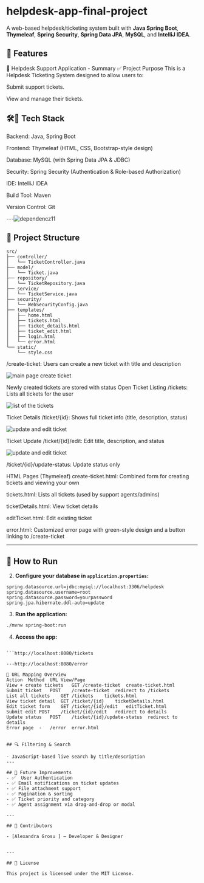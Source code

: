 # helpdesk-app-final-project
A web-based helpdesk/ticketing system built with **Java Spring Boot**, **Thymeleaf**, **Spring Security**, **Spring Data JPA**, **MySQL**, and **IntelliJ IDEA**.
## 🚀 Features

🧾 Helpdesk Support Application - Summary
✅ Project Purpose
This is a Helpdesk Ticketing System designed to allow users to:

Submit support tickets.

View and manage their tickets.



## 🛠️🧰 Tech Stack
Backend: Java, Spring Boot

Frontend: Thymeleaf (HTML, CSS, Bootstrap-style design)

Database: MySQL (with Spring Data JPA & JDBC)

Security: Spring Security (Authentication & Role-based Authorization)

IDE: IntelliJ IDEA

Build Tool: Maven

Version Control: Git




---![dependencz11](https://github.com/user-attachments/assets/d49e7278-36bf-4bff-a5b3-8c3aa1c21814)


## 📁 Project Structure

```
src/
├── controller/
│   └── TicketController.java
├── model/
│   └── Ticket.java
├── repository/
│   └── TicketRepository.java
├── service/
│   └── TicketService.java
├── security/
│   └── WebSecurityConfig.java
├── templates/
│   ├── home.html
│   ├── tickets.html
│   ├── ticket_details.html
│   ├── ticket_edit.html
│   ├── login.html
│   └── error.html
└── static/
    └── style.css
```
/create-ticket: Users can create a new ticket with title and description


![main page create ticket](https://github.com/user-attachments/assets/1904d794-2385-4f95-96f2-e3f3d422e56b)

Newly created tickets are stored with status Open
Ticket Listing
/tickets: Lists all tickets for the user

![list of the tickets](https://github.com/user-attachments/assets/7fbf4b3a-25c3-47d5-b174-953c4ea0cc5d)


Ticket Details
/ticket/{id}: Shows full ticket info (title, description, status)

![update and edit ticket](https://github.com/user-attachments/assets/c004ffb2-3dda-4f87-bcf2-4072bf1c88c1)

Ticket Update
/ticket/{id}/edit: Edit title, description, and status

![update and edit ticket](https://github.com/user-attachments/assets/861f43e3-d816-4c01-bd7d-d34b76dbd529)

/ticket/{id}/update-status: Update status only



HTML Pages (Thymeleaf)
create-ticket.html: Combined form for creating tickets and viewing your own

tickets.html: Lists all tickets (used by support agents/admins)

ticketDetails.html: View ticket details

editTicket.html: Edit existing ticket

error.html: Customized error page with green-style design and a button linking to /create-ticket


---

## 🧪 How to Run



2. **Configure your database in `application.properties`:**

```properties
spring.datasource.url=jdbc:mysql://localhost:3306/helpdesk
spring.datasource.username=root
spring.datasource.password=yourpassword
spring.jpa.hibernate.ddl-auto=update
```

3. **Run the application:**

```bash
./mvnw spring-boot:run
```

4. **Access the app:**

```http://localhost:8080/create-ticket

```http://localhost:8080/tickets

---http://localhost:8080/error

🔁 URL Mapping Overview
Action	Method	URL	View/Page
View + create tickets	GET	/create-ticket	create-ticket.html
Submit ticket	POST	/create-ticket	redirect to /tickets
List all tickets	GET	/tickets	tickets.html
View ticket detail	GET	/ticket/{id}	ticketDetails.html
Edit ticket form	GET	/ticket/{id}/edit	editTicket.html
Submit edit	POST	/ticket/{id}/edit	redirect to details
Update status	POST	/ticket/{id}/update-status	redirect to details
Error page	-	/error	error.html


## 🔍 Filtering & Search
 
- JavaScript-based live search by title/description
---

## 📝 Future Improvements
- ✅  User Authentication
- ✅ Email notifications on ticket updates
- ✅ File attachment support
- ✅ Pagination & sorting
- ✅ Ticket priority and category
- ✅ Agent assignment via drag-and-drop or modal

---

## 👥 Contributors

- [Alexandra Grosu ] — Developer & Designer  


---

## 📜 License

This project is licensed under the MIT License.
